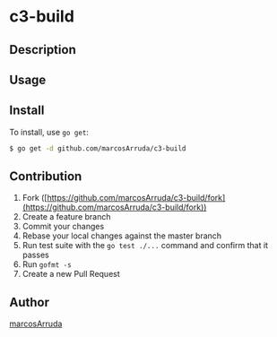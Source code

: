 # c3-build



## Description

## Usage

## Install

To install, use `go get`:

```bash
$ go get -d github.com/marcosArruda/c3-build
```

## Contribution

1. Fork ([https://github.com/marcosArruda/c3-build/fork](https://github.com/marcosArruda/c3-build/fork))
1. Create a feature branch
1. Commit your changes
1. Rebase your local changes against the master branch
1. Run test suite with the `go test ./...` command and confirm that it passes
1. Run `gofmt -s`
1. Create a new Pull Request

## Author

[marcosArruda](https://github.com/marcosArruda)
